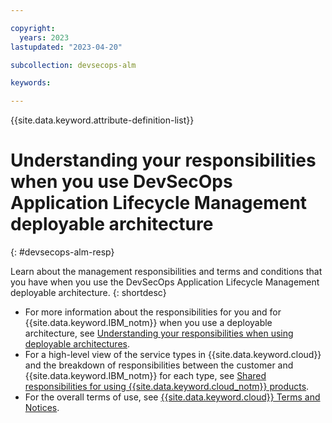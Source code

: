 ```yaml
---

copyright:
  years: 2023
lastupdated: "2023-04-20"

subcollection: devsecops-alm

keywords:

---
```


{{site.data.keyword.attribute-definition-list}}

# Understanding your responsibilities when you use DevSecOps Application Lifecycle Management deployable architecture
{: #devsecops-alm-resp}

Learn about the management responsibilities and terms and conditions that you have when you use the DevSecOps Application Lifecycle Management deployable architecture.
{: shortdesc}

- For more information about the responsibilities for you and for {{site.data.keyword.IBM_notm}} when you use a deployable architecture, see [Understanding your responsibilities when using deployable architectures](/docs/secure-enterprise?topic=secure-enterprise-responsibilities-deployable-architectures).
- For a high-level view of the service types in {{site.data.keyword.cloud}} and the breakdown of responsibilities between the customer and {{site.data.keyword.IBM_notm}} for each type, see [Shared responsibilities for using {{site.data.keyword.cloud_notm}} products](/docs/overview?topic=overview-shared-responsibilities).
- For the overall terms of use, see [{{site.data.keyword.cloud}} Terms and Notices](/docs/overview/terms-of-use?topic=overview-terms).




